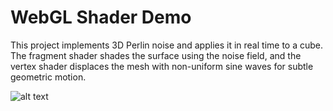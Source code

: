 # WebGL Shader Demo
This project implements 3D Perlin noise and applies it in real time to a cube. The fragment shader shades the surface using the noise field, and the vertex shader displaces the mesh with non-uniform sine waves for subtle geometric motion.

![alt text](images/cube.gif)